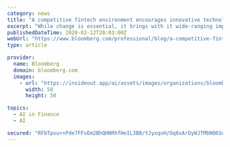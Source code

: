 ```yaml
---
category: news
title: "A competitive fintech environment encourages innovative technology"
excerpt: "While change is essential, it brings with it wide-ranging implications for the industry, particularly as customer needs and regulation continue to move the needle."
publishedDateTime: 2020-03-12T20:03:00Z
webUrl: "https://www.bloomberg.com/professional/blog/a-competitive-fintech-environment-encourages-innovative-technology/"
type: article

provider:
  name: Bloomberg
  domain: bloomberg.com
  images:
    - url: "https://insideout.app/ai/assets/images/organizations/bloomberg.com-50x50.jpg"
      width: 50
      height: 50

topics:
  - AI in Finance
  - AI

secured: "RFbTpou++Pde7FFvEm2BhQHNRhfHeIL3BB/tJyxqvH/Oq8xArDyWJTMbNO6Snbv0Xu+65b0R2Gcg1uUL1mjzw0QmP6Vrm79TOsSz1I2F01aZo2YxFA0QXKrIIZnbQ0nPgW/s2LhYGriCQciw5zu0E/FyOPaCCFSwGNcqncL05qLzWO/WX7GYE+Dhbhd8cVLnhKT8TtsIvJBPibV4u2x052z/FiUNzebK0Ky5gI+RYZu/aDC1B5S0exfNmdF1Ddye97YOMAykYYZww+D91YApG84cFt90QIm+esOXb3fdZUHqvutNZrrzQGVMNsppHJCgsoA+V0FE2OHXMY+0wmYHf0YdQ+Q/ag9crXKGBkJuWEZVo2EqomMV2an8B0FVT552BHmPVsARvlaNeN26E2VEU30+k9n1rc1es88TDcoh8FPkyn4m88u5UuX7HTZI4JuhF6qSEguZnP+8zWdHEK9ZIHZB9I9YKErYkyshT7Z+A58=;kJOFO1NsWiKdVpU9r9RrLw=="
---
```


